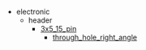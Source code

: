 * electronic
  * header
    * [3x5_15_pin](electronic/header/3x5_15_pin)
      * [through_hole_right_angle](electronic/header/3x5_15_pin/through_hole_right_angle)
